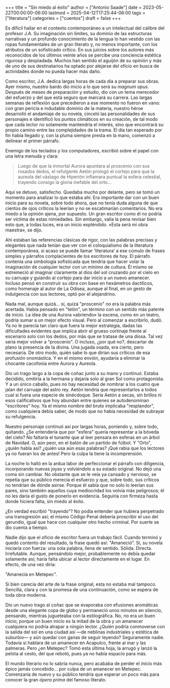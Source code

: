 +++
title = "Sin miedo al éxito"
author = ["Antonio Saade"]
date = 2023-05-22T00:00:00-06:00
lastmod = 2025-04-12T17:25:44-06:00
tags = ["literatura"]
categories = ["cuentos"]
draft = false
+++

Es difícil hallar en el contexto contemporáneo a un intelectual del calibre del profesor J.A. Su imaginación sin límites, su dominio de las estructuras narrativas y un profundo conocimiento de la lengua lo han vestido con las ropas fundamentales de un gran literato y, no menos importante, con los atributos de un sofisticado crítico. En sus juicios sobre los autores más reconocidos de los últimos veinte años se percibe una conciencia estética rigurosa y despiadada. Muchos han sentido el aguijón de su opinión y más de uno de sus destinatarios ha optado por alejarse del oficio en busca de actividades donde no pueda hacer más daño.

Como escritor, J.A. dedica largas horas de cada día a preparar sus obras. Ayer mismo, nuestro bardo dio inicio a lo que será su _magnum opus_. Después de meses de preparación y estudio, dio con un tema merecedor del esfuerzo y del que está seguro que marcará su carrera. Las largas semanas de reflexión que precedieron a ese momento no fueron en vano: con gran pericia e indudable dominio de la materia, nuestro héroe desarrolló el andamiaje de su novela, cinceló las personalidades de sus personajes e identificó los puntos climáticos en su creación, de tal modo que cada lector no solamente mantendría el interés, sino que encontrará su propio camino entre las complejidades de la trama. El día tan esperado por fin había llegado y, con la pluma siempre presta en la mano, comenzó a delinear el primer párrafo.

Enemigo de los teclados y los computadores, escribió sobre el papel con una letra menuda y clara:

> Luego de que la inmortal Aurora apuntara al proscenio con sus rosados dedos, el refulgente Aetón prologó el cortejo para que la aureola del vástago de Hiperión inflamara puntual la esfera celestial, trayendo consigo la gloria inefable del orto...

Aquí se detuvo, satisfecho. Quedaba mucho por delante, pero se tomó un momento para analizar lo que estaba ahí. Era importante dar con un buen inicio para su novela, sobre todo ahora, que no tenía duda alguna de que cientos de ojos críticos la leerían y no se escatimarían comentarios. No era miedo a la opinión ajena, por supuesto. Un gran escritor como él no podría ser víctima de estas nimiedades. Sin embargo, valía la pena revisar bien esto que, a todas luces, era un inicio espléndido. «Esta será mi obra maestra», se dijo.

Ahí estaban las referencias clásicas de rigor, con las palabras precisas y elegantes que nada tenían que ver con el coloquialismo de la literatura contemporánea, si acaso se puede llamar ‘literatura’ a ese cúmulo de frases simples y párrafos complacientes de los escritores de hoy. El párrafo contenía una simbología sofisticada que tendría que hacer volar la imaginación de cualquier lector con un mínimo de cultura. Él mismo se estremeció al imaginar claramente al dios del sol cruzando por el cielo en su carruaje y guiando al cortejo para dar inicio a un nuevo amanecer. Incluso pensó en construir su obra con base en hexámetros dactílicos, como homenaje al autor de La Odisea, aunque al final, en un gesto de indulgencia con sus lectores, optó por el alejandrino.

Nada mal, aunque quizá... sí, quizá "proscenio" no era la palabra más acertada. Había pensado en "telón", un término con un sentido más patente de inicio. La idea de una Aurora «abriendo» la escena, como en un teatro, podría sumar a un mejor efecto visual. Pero al comenzar a escribirlo, dudó. Ya no le parecía tan claro que fuera la mejor estrategia, dadas las dificultades evidentes que implica abrir el grueso cortinaje frente al escenario solo con los dedos, por más que se tratase de una diosa. Tal vez sería mejor volver a "proscenio". O incluso, ¿por qué no?, descartar de plano la presencia de la divina. Una jugada osada, era cierto, pero necesaria. De otro modo, quién sabe lo que dirían sus críticos de esa profusión onomástica. Y en el mismo envión, ayudaría a eliminar la chocante cacofonía entre Aurora y Aureola.

Dio un trago largo a la copa de coñac junto a su mano y continuó. Estaba decidido, omitiría a la hermana y dejaría solo al gran Sol como protagonista. Y a un único caballo, pues no hay necesidad de nombrar a los cuatro que jalan del carruaje del astro rey. Aetón tendría que representarlos a todos cual si fuera una especie de sinécdoque. Sería Aetón a secas, sin brillos ni esos calificativos que hoy abundan entre quienes se autodenominan "escritores" hoy.  Ya el mismo nombre del bruto implicaba "resplandor", como cualquiera debía saber, de modo que no había necesidad de subrayar su refulgencia.

Nuestro personaje continuó así por largas horas, poniendo y, sobre todo, quitando. ¿Se entendería que por "esfera" quería representar a la bóveda del cielo? No faltaría el tunante que al leer pensara en esferas en un árbol de Navidad. O, aún peor, en el balón de un partido de fútbol. Y "Orto", ¿quién habla así? ¿quién usa aún esas palabras? ¡Qué rabia que los lectores ya no fueran los de antes! Pero la culpa la tiene la incomprensión.

La noche lo halló en la ardua labor de perfeccionar el párrafo con diligencia, incorporando nuevas joyas y volviéndolo a su estado original. No dejó una coma sin cambiar. No obstante que se le veía ya cansado y nervioso, se repetía que su público merecía el esfuerzo y que, sobre todo, sus críticos no tendrían de dónde asirse. Porque él sabía que no solo lo leerían sus pares, sino también aquellos cuya mediocridad los volvía más peligrosos; él no les daría el gusto de ponerlo en evidencia. Seguiría con firmeza hasta donde hiciera falta, sin miedo al éxito.

¿En verdad escribió "trayendo"? No podía entender que hubiera perpetrado una transgresión así; el mismo Código Penal debería proscribir el uso del gerundio, igual que hace con cualquier otro hecho criminal. Por suerte se dio cuenta a tiempo.

Nadie dijo que el oficio de escritor fuera un trabajo fácil. Cuando terminó y quedó contento del resultado, la frase quedó así: "Amaneció". Sí, su novela iniciaría con fuerza: una sola palabra, llena de sentido. Sólida. Directa. Irrefutable. Aunque, pensándolo mejor, probablemente no debía quedar solamente así; haría falta ubicar al lector directamente en el lugar. En efecto, de una vez diría:

"Amanecía en Metepec".

Si bien carecía del arte de la frase original, esta no estaba mal tampoco. Sencilla, clara y con la promesa de una continuación, como se espera de toda obra moderna.

Dio un nuevo trago al coñac que se evaporaba con efusiones aromáticas desde una elegante copa de globo y permaneció unos minutos en silencio, pensando, mientras jugueteaba con la estilográfica. No, no era un buen inicio; porque un buen inicio es la mitad de la obra y un amanecer cualquiera no podría atrapar a ningún lector. ¿Quién podría conmoverse con la salida del sol en una ciudad así —de neblinas industriales y estética de suburbio— y aún quedar con ganas de seguir leyendo? Seguramente nadie. Todavía si hablara de un amanecer en Acapulco, frente al mar y las palmeras. Pero ¿en Metepec? Tomó esta última hoja, la arrugó y lanzó la pelota al cesto, del que rebotó, pues ya no había espacio para más.

El mundo literario no lo sabría nunca, pero acababa de perder el inicio más épico jamás concebido... por culpa de un amanecer en Metepec. Comenzaría de nuevo y su público tendría que esperar un poco más para conocer la gran _ópera prima_ del famoso literato.
